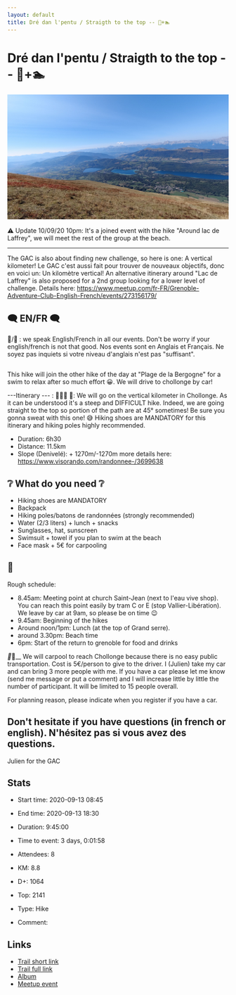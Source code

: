 ```yaml
---
layout: default
title: Dré dan l'pentu / Straigth to the top -- 🥾+🏊
---
```


# Dré dan l'pentu / Straigth to the top -- 🥾+🏊

![2020-09-13](/Stats/img/orig/2020-09-13.jpg)

⚠️ Update 10/09/20 10pm: It's a joined event with the hike "Around lac de Laffrey", we will meet the rest of the group at the beach.
______________________
The GAC is also about finding new challenge, so here is one: A vertical kilometer! Le GAC c'est aussi fait pour trouver de nouveaux objectifs, donc en voici un: Un kilomètre vertical!
An alternative itinerary around "Lac de Laffrey" is also proposed for a 2nd group looking for a lower level of challenge. Details here: https://www.meetup.com/fr-FR/Grenoble-Adventure-Club-English-French/events/273156179/

## 🗨️ EN/FR 🗨️
🦅/🐓 : we speak English/French in all our events. Don't be worry if your english/french is not that good. Nos events sont en Anglais et Français. Ne soyez pas inquiets si votre niveau d'anglais n'est pas "suffisant".

## 
This hike will join the other hike of the day at "Plage de la Bergogne" for a swim to relax after so much effort 😀. We will drive to chollonge by car!

---Itinerary --- : 💪💪💪
🥾: We will go on the vertical kilometer in Chollonge. As it can be understood it's a steep and DIFFICULT hike. Indeed, we are going straight to the top so portion of the path are at 45° sometimes! Be sure you gonna sweat with this one! 😅 Hiking shoes are MANDATORY for this itinerary and hiking poles highly recommended.
- Duration: 6h30
- Distance: 11.5km
- Slope (Denivelé): + 1270m/-1270m
more details here: https://www.visorando.com/randonnee-/3699638

## ❔ What do you need ❔
- Hiking shoes are MANDATORY
- Backpack
- Hiking poles/batons de randonnées (strongly recommended)
- Water (2/3 liters) + lunch + snacks
- Sunglasses, hat, sunscreen
- Swimsuit + towel if you plan to swim at the beach
- Face mask + 5€ for carpooling

## 📅
Rough schedule:
- 8.45am: Meeting point at church Saint-Jean (next to l'eau vive shop). You can reach this point easily by tram C or E (stop Vallier-Libération). We leave by car at 9am, so please be on time 😉
- 9.45am: Beginning of the hikes
- Around noon/1pm: Lunch (at the top of Grand serre).
- around 3.30pm: Beach time
- 6pm: Start of the return to grenoble for food and drinks

___🚗_🚗____
We will carpool to reach Chollonge because there is no easy public transportation. Cost is 5€/person to give to the driver. I (Julien) take my car and can bring 3 more people with me. If you have a car please let me know (send me message or put a comment) and I will increase little by little the number of participant. It will be limited to 15 people overall.

For planning reason, please indicate when you register if you have a car.

Don't hesitate if you have questions (in french or english).
N'hésitez pas si vous avez des questions.
--
Julien for the GAC

## Stats

- Start time: 2020-09-13 08:45
- End time: 2020-09-13 18:30
- Duration: 9:45:00
- Time to event: 3 days, 0:01:58
- Attendees: 8

- KM: 8.8
- D+: 1064
- Top: 2141
- Type: Hike
- Comment: 

## Links

- [Trail short link](https://s.42l.fr/lX-HrbRh)
- [Trail full link]()
- [Album](https://binnette.github.io/GacImg2020/2020-09-13-Dre-dan-lpentu-Straigth-to-the-top-🥾🏊.html)
- [Meetup event](https://www.meetup.com/grenoble-adventure-club-english-french/events/273156020/)
